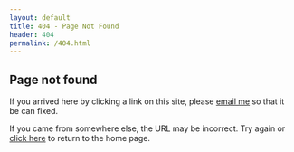 ```yaml
---
layout: default
title: 404 - Page Not Found
header: 404
permalink: /404.html
---
```


## Page not found

If you arrived here by clicking a link on this site, please [email me](mailto:paolo@dilorenzo.pl?Subject=Page%20not%20found) so that it be can fixed.

If you came from somewhere else, the URL may be incorrect. Try again or [click here](https://dilorenzo.pl) to return to the home page.
